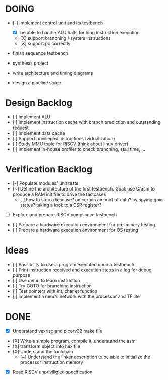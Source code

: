 # DOING

- [-] Implement control unit and its testbench
    - [X] be able to handle ALU halts for long instruction execution
    - [X] support branching / system instructions
    - [X] support pc correctly

- finish sequence testbench
- synthesis project
- write architecture and timing diagrams

- design a pipeline stage

# Design Backlog

- [ ] Implement ALU
- [ ] Implement instruction cache with branch prediction and outstanding request
- [ ] Implement data cache
- [ ] Support privilieged instructions (virtualization)
- [ ] Study MMU topic for RISCV (think about linux driver)
- [ ] Implement in-house profiler to check branching, stall time, ...

# Verification Backlog

- [-] Populate modules' unit tests
- [~] Define the architecture of the first testbench. Goal: use C/asm to produce
      a RAM init file to drive the testcases
    - [ ] how to stop a tescase? on certain amount of data? by spying gpio
          status? taking a look to a CSR register?
- [ ] Explore and prepare RISCV compliance testbench
- [ ] Prepare a hardware execution environment for preliminary testing
- [ ] Prepare a hardware execution environment for OS testing

# Ideas

- [ ] Possibility to use a program executed upon a testbench
- [ ] Print instruction received and execution steps in a log for debug purpose
- [ ] Use qemu to learn instruction
- [ ] Try GOTO for branching instruction
- [ ] Test pointers with int, char et function
- [ ] implement a neural network with the processor and TF lite

# DONE

- [X] Understand vexrisc and picorv32 make file
- [X] Write a simple program, compile it, understand the asm
- [X] transform object into hex file
- [X] Understand the toolchain
    - [~] Understand the linker description to be able to initialize the processor instruction memory
- [X] Read RISCV unpriviligied specification
